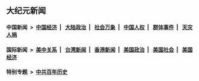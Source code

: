 ## 大纪元新闻

#### 中国新闻 &nbsp;>&nbsp; [中国经济](indexes/ncid283/README.md?09160845) &nbsp;| &nbsp; [大陆政治](indexes/ncid277/README.md?09160845) &nbsp;| &nbsp; [社会万象](indexes/ncid282/README.md?09160845) &nbsp;| &nbsp; [中国人权](indexes/ncid278/README.md?09160845) &nbsp;| &nbsp; [群体事件](indexes/ncid279/README.md?09160845) &nbsp;| &nbsp; [天灾人祸](indexes/ncid280/README.md?09160845)

#### 国际新闻 &nbsp;>&nbsp; [美中关系](indexes/nf1412576/README.md?09160845) &nbsp;| &nbsp; [台湾新闻](indexes/ncid1349361/README.md?09160845) &nbsp;| &nbsp; [香港新闻](indexes/ncid1349362/README.md?09160845) &nbsp;| &nbsp; [美国政治](indexes/ncid1078159/README.md?09160845) &nbsp;| &nbsp; [美国社会](indexes/ncid1078160/README.md?09160845) &nbsp;| &nbsp; [美国经济](indexes/ncid1078158/README.md?09160845)

#### 特别专题 &nbsp;>&nbsp; [中共百年历史](https://github.com/easy2view/epoch-special/blob/master/README.md?09160845)  
